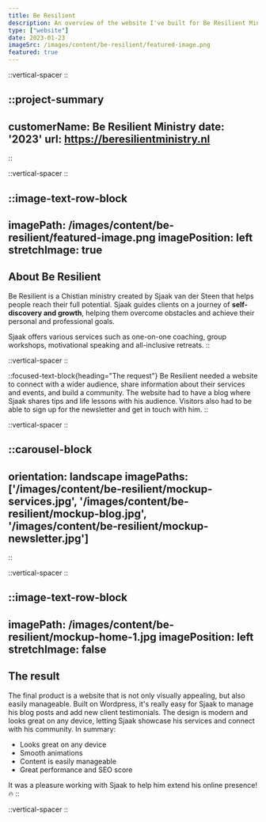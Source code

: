 ```yaml
---
title: Be Resilient
description: An overview of the website I've built for Be Resilient Ministry.
type: ["website"]
date: 2023-01-23
imageSrc: /images/content/be-resilient/featured-image.png
featured: true
---
```


::vertical-spacer
::

::project-summary
---
customerName: Be Resilient Ministry
date: '2023'
url: https://beresilientministry.nl
---
::


::vertical-spacer
::

::image-text-row-block
---
imagePath: /images/content/be-resilient/featured-image.png
imagePosition: left
stretchImage: true
---
## About Be Resilient

Be Resilient is a Chistian ministry created by Sjaak van der Steen that helps people reach their full potential. Sjaak guides clients on a journey of **self-discovery and growth**, helping them overcome obstacles and achieve their personal and professional goals. 

Sjaak offers various services such as one-on-one coaching, group workshops, motivational speaking and all-inclusive retreats.
::

::vertical-spacer
::

::focused-text-block{heading="The request"}
Be Resilient needed a website to connect with a wider audience, share information about their services and events, and build a community. The website had to have a blog where Sjaak shares tips and life lessons with his audience. Visitors also had to be able to sign up for the newsletter and get in touch with him.
::

::vertical-spacer
::


::carousel-block
---
orientation: landscape
imagePaths: ['/images/content/be-resilient/mockup-services.jpg', '/images/content/be-resilient/mockup-blog.jpg', '/images/content/be-resilient/mockup-newsletter.jpg']
---
::

::vertical-spacer
::

<!-- ::testimonial-block{clientName="Sjaak van der Steen - Be Resilient Ministry"}
Sunt commodo magna aute esse nisi nisi quis elit veniam. Proident anim sit laboris ad. Culpa cupidatat labore magna id veniam proident.
::
::vertical-spacer
:: -->

::image-text-row-block
---
imagePath: /images/content/be-resilient/mockup-home-1.jpg 
imagePosition: left
stretchImage: false
---
## The result
The final product is a website that is not only visually appealing, but also easily manageable. Built on Wordpress, it's really easy for Sjaak to manage his blog posts and add new client testimonials. The design is modern and looks great on any device, letting Sjaak showcase his services and connect with his community. In summary:

- Looks great on any device
- Smooth animations
- Content is easily manageable
- Great performance and SEO score

It was a pleasure working with Sjaak to help him extend his online presence! 🔥
::

::vertical-spacer
::